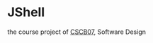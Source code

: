 # JShell

the course project of [CSCB07](https://utsc.calendar.utoronto.ca/course/cscb07h3), Software Design